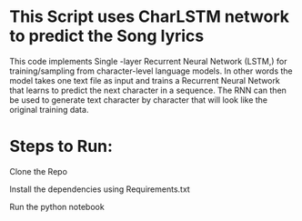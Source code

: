 
# This Script uses CharLSTM network to predict the Song lyrics #
This code implements Single -layer Recurrent Neural Network (LSTM,) for training/sampling from character-level language models. In other words the model takes one text file as input and trains a Recurrent Neural Network that learns to predict the next character in a sequence. The RNN can then be used to generate text character by character that will look like the original training data. 

# Steps to Run:

  Clone the Repo

  Install the dependencies using Requirements.txt

  Run the python notebook
